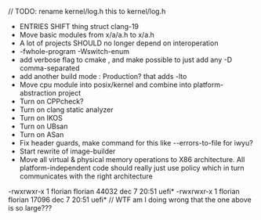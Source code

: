// TODO: rename kernel/log.h this to kernel/log.h

- ENTRIES SHIFT thing struct clang-19
- Move basic modules from x/a/a.h to x/a.h
- A lot of projects SHOULD no longer depend on interoperation
- -fwhole-program -Wswitch-enum
- add verbose flag to cmake , and make possible to just add any -D comma-separated
- add another build mode : Production? that adds -lto
- Move cpu module into posix/kernel and combine into platform-abstraction project
- Turn on CPPcheck?
- Turn on clang static analyzer
- Turn on IKOS
- Turn on UBsan
- Turn on ASan
- Fix header guards, make command for this like --errors-to-file for iwyu?
- Start rewrite of image-builder
- Move all virtual & physical memory operations to X86 architecture. All platform-independent code should really just use policy which in turn communicates with the right architecture

-rwxrwxr-x 1 florian florian 44032 dec 7 20:51 uefi\*
-rwxrwxr-x 1 florian florian 17096 dec 7 20:51 uefi\* // WTF am I doing wrong that the one above is so large???
